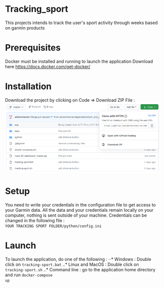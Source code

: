 # Tracking_sport
This projects intends to track the user's sport activity through weeks based on garmin products



# Prerequisites
Docker must be installed and running to launch the application
Download here https://docs.docker.com/get-docker/



# Installation
Download the project by clicking on Code => Download ZIP File :
![download image](https://github.com/adrienchevrier/adrienchevrier-tracking_sport/blob/master/images/download.PNG?raw=true)



# Setup
You need to write your credentials in the configuration file to get access to your Garmin data.
All the data and your credentials remain locally on your computer, nothing is sent outside of your machine.
Credentials can be changed in the following file :  
<code>YOUR TRACKING SPORT FOLDER/python/config.ini</code>


# Launch
To launch the application, do one of the following :
⋅⋅* Windows : Double click on <code>tracking-sport.bat</code>
..* Linux and MacOS : Double click on <code>tracking-sport.sh</code>
..* Command line : go to the application home directory and run <code>docker-compose up</code>
